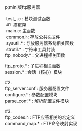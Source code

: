 p;mini版ftp服务器&nbsp;&nbsp;&nbsp;&nbsp;&nbsp;&nbsp;&nbsp;&nbsp;&nbsp;&nbsp;&nbsp;&nbsp;&nbsp;&nbsp;&nbsp;&nbsp;&nbsp;&nbsp;&nbsp;&nbsp;&nbsp;&nbsp;&nbsp;&nbsp;&nbsp;&nbsp;&nbsp;&nbsp;&nbsp;&nbsp;&nbsp;&nbsp;&nbsp;&nbsp;&nbsp;&nbsp;&nbsp;&nbsp;&nbsp; <br />&nbsp;<br />&nbsp;test_ .c : 模块测试函数 <br />&nbsp;#1. 搭框架<br />&nbsp;main.c: 主函数<br />&nbsp;common.h: 存放公共头文件 <br />&nbsp;sysutil.* : 存放服务器系统相关函数<br />&nbsp;strutil.* : 字符串工具封装 <br />ftp_nobody.* : 父进程相关函数 <br /><div>ftp_proto.* : 子进程相关函数<br />session.* : 会话（核心）模块</div>&nbsp;&nbsp;&nbsp;&nbsp;&nbsp;&nbsp;&nbsp;&nbsp;&nbsp;&nbsp;&nbsp;&nbsp;&nbsp;&nbsp;&nbsp;&nbsp;&nbsp;&nbsp;&nbsp;&nbsp;&nbsp; <br />#2.<br />ftp_server.conf : 服务器配置文件<br />configure.* : 参数配置模块<br />parse_conf.* : 解析配置文件模块 <br />&nbsp;&nbsp;&nbsp;&nbsp;&nbsp;&nbsp;&nbsp;&nbsp;&nbsp;&nbsp;&nbsp;&nbsp;&nbsp;&nbsp;&nbsp;&nbsp;&nbsp;&nbsp;&nbsp;&nbsp;&nbsp; <br />#3.<br />ftp_codes.h : FTP应答相关的宏定义<br />command_map.* : FTP命令映射实现<br />
